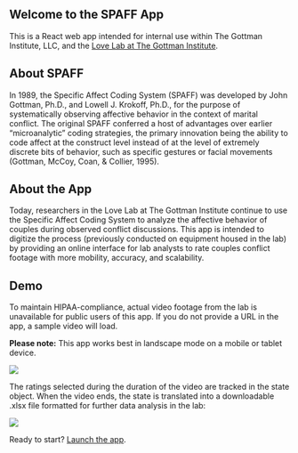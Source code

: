 ## Welcome to the SPAFF App

This is a React web app intended for internal use within The Gottman Institute, LLC, and the <a href="https://www.gottman.com/love-lab/" target="_blank">Love Lab at The Gottman Institute</a>.

## About SPAFF

In 1989, the Specific Affect Coding System (SPAFF) was developed by John Gottman, Ph.D., and Lowell J. Krokoff, Ph.D., for the purpose of systematically observing affective behavior in the context of marital conflict. The original SPAFF conferred a host of advantages over earlier “microanalytic” coding strategies, the primary innovation being the ability to code affect at the construct level instead of at the level of extremely discrete bits of behavior, such as specific gestures or facial movements (Gottman, McCoy, Coan, & Collier, 1995).

## About the App

Today, researchers in the Love Lab at The Gottman Institute continue to use the Specific Affect Coding System to analyze the affective behavior of couples during observed conflict discussions. This app is intended to digitize the process (previously conducted on equipment housed in the lab) by providing an online interface for lab analysts to rate couples conflict footage with more mobility, accuracy, and scalability.

## Demo

To maintain HIPAA-compliance, actual video footage from the lab is unavailable for public users of this app. If you do not provide a URL in the app, a sample video will load.

<strong>Please note:</strong> This app works best in landscape mode on a mobile or tablet device.

<img src="http://g.recordit.co/vCQB3KMXIh.gif">

The ratings selected during the duration of the video are tracked in the state object. When the video ends, the state is translated into a downloadable .xlsx file formatted for further data analysis in the lab:

<img src="https://i.imgur.com/Qg7NzRQ.png">

Ready to start? <a href="https://vivdlu.github.io/spaff/" target="_blank">Launch the app</a>.
